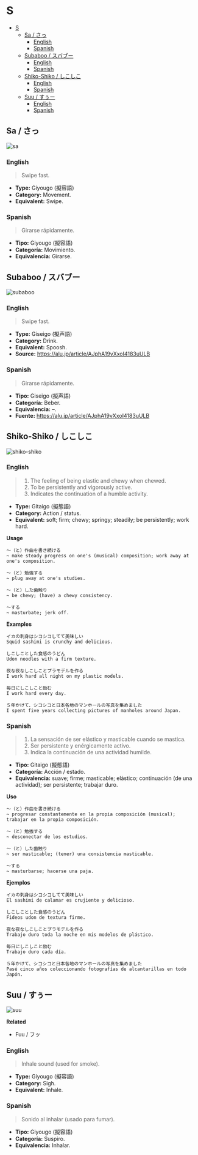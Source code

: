 # S

- [S](#s)
  - [Sa / さっ](#sa--さっ)
    - [English](#english)
    - [Spanish](#spanish)
  - [Subaboo / スバブー](#subaboo--スバブー)
    - [English](#english-1)
    - [Spanish](#spanish-1)
  - [Shiko-Shiko / しこしこ](#shiko-shiko--しこしこ)
    - [English](#english-2)
    - [Spanish](#spanish-2)
  - [Suu / すぅー](#suu--すぅー)
    - [English](#english-3)
    - [Spanish](#spanish-3)

## Sa / さっ

![sa](https://s1.mbbcdnv3.xyz/file/img-mbuddy/manga/yotsubato/vol-1-chapter-1-moving-with-yotsuba/20.jpg)

### English

> Swipe fast.

- **Type:** Giyougo (擬容語)
- **Category:** Movement.
- **Equivalent:** Swipe.

### Spanish

> Girarse rápidamente.

- **Tipo:** Giyougo (擬容語)
- **Categoría:** Movimiento.
- **Equivalencia:** Girarse.

## Subaboo / スバブー

![subaboo](https://alu-web-herokuapp-com.global.ssl.fastly.net/cropped_images/3kuB6AFCIEdZLKZdf6bMlO7osAg1/c_1566484590018?height=600&auto=webp)

### English

> Swipe fast.

- **Type:** Giseigo (擬声語)
- **Category:** Drink.
- **Equivalent:** Spoosh.
- **Source:** https://alu.jp/article/AJphA19vXxoI4183uULB

### Spanish

> Girarse rápidamente.

- **Tipo:** Giseigo (擬声語)
- **Categoría:** Beber.
- **Equivalencia:** –.
- **Fuente:** https://alu.jp/article/AJphA19vXxoI4183uULB

## Shiko-Shiko / しこしこ

![shiko-shiko](http://sura-sura.com/wp-content/uploads/2016/05/92060bed902e44448778776d11a59dc7.jpg)

### English

> 1. The feeling of being elastic and chewy when chewed.
> 2. To be persistently and vigorously active.
> 3. Indicates the continuation of a humble activity.

- **Type:** Gitaigo (擬態語)
- **Category:** Action / status.
- **Equivalent:** soft; firm; chewy; springy; steadily; be persistently; work hard.

**Usage**
```
〜（と）作曲を書き続ける
~ make steady progress on one's (musical) composition; work away at one's composition.

〜（と）勉強する
~ plug away at one's studies.

〜（と）した歯触り
~ be chewy; (have) a chewy consistency.

〜する
~ masturbate; jerk off.
```

**Examples**
```
イカの刺身はシコシコしてて美味しい
Squid sashimi is crunchy and delicious.

しこしことした食感のうどん
Udon noodles with a firm texture.

夜な夜なしこしことプラモデルを作る
I work hard all night on my plastic models.

毎日にしこしこと励む
I work hard every day.

５年かけて、シコシコと日本各地のマンホールの写真を集めました
I spent five years collecting pictures of manholes around Japan.
```

### Spanish

> 1. La sensación de ser elástico y masticable cuando se mastica.
> 2. Ser persistente y enérgicamente activo.
> 3. Indica la continuación de una actividad humilde.

- **Tipo:** Gitaigo (擬態語)
- **Categoría:** Acción / estado.
- **Equivalencia:** suave; firme; masticable; elástico; continuación (de una actividad); ser persistente; trabajar duro.

**Uso**
```
〜（と）作曲を書き続ける
~ progresar constantemente en la propia composición (musical); trabajar en la propia composición.

〜（と）勉強する
~ desconectar de los estudios.

〜（と）した歯触り
~ ser masticable; (tener) una consistencia masticable.

〜する
~ masturbarse; hacerse una paja.
```

**Ejemplos**
```
イカの刺身はシコシコしてて美味しい
El sashimi de calamar es crujiente y delicioso.

しこしことした食感のうどん
Fideos udon de textura firme.

夜な夜なしこしことプラモデルを作る
Trabajo duro toda la noche en mis modelos de plástico.

毎日にしこしこと励む
Trabajo duro cada día.

５年かけて、シコシコと日本各地のマンホールの写真を集めました
Pasé cinco años coleccionando fotografías de alcantarillas en todo Japón.
```

## Suu / すぅー

![suu](https://i.pinimg.com/564x/39/dc/24/39dc2441d5f87938431e368bac07408d.jpg)

**Related**
- Fuu / フッ

### English

> Inhale sound (used for smoke).

- **Type:** Giyougo (擬容語)
- **Category:** Sigh.
- **Equivalent:** Inhale.

### Spanish

> Sonido al inhalar (usado para fumar).

- **Tipo:** Giyougo (擬容語)
- **Categoría:** Suspiro.
- **Equivalencia:** Inhalar.
